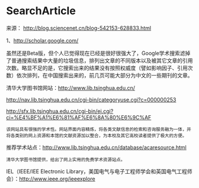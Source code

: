 # SearchArticle

来源：
http://blog.sciencenet.cn/blog-542153-628833.html


1、http://scholar.google.com/

虽然还是Beta版，但个人已觉得现在已经是很好很强大了，Google学术搜索滤掉了普通搜索结果中大量的垃圾信息，排列出文章的不同版本以及被其它文章的引用次数。略显不足的是，它搜索出来的结果没有按照权威度（譬如影响因子、引用次数）依次排列，在中国搜索出来的，前几页可能大部分为中文的一些期刊的文章。



清华大学图书馆网站：http://www.lib.tsinghua.edu.cn/

http://nav.lib.tsinghua.edu.cn/cgi-bin/categoryuse.cgi?c=000000253

http://sfx.lib.tsinghua.edu.cn/cgi-bin/ej.cgi?ci=%E4%BF%A1%E6%81%AF%E6%8A%80%E6%9C%AF


    该网站具有很强的学术性。网站界面内容精炼，将各类文献信息的检索和咨询服务融为一体，并将各类别的网上资源和本馆的文献资源加以整合，为本校及其它高校读者提供了极大的方便。


推荐学术站点：http://www.lib.tsinghua.edu.cn/database/acaresource.html

    清华大学图书馆提供，给出了网上实用的免费学术资源站点。
    

IEL（IEEE/IEE Electronic Library，美国电气与电子工程师学会和英国电气工程师会）：http://www.ieee.org/ieeexplore
